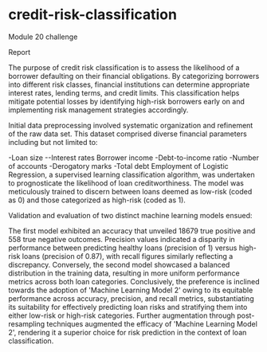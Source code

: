 # credit-risk-classification
Module 20 challenge

Report

The purpose of credit risk classification is to assess the likelihood of a borrower defaulting on their financial obligations. By categorizing borrowers into different risk classes, financial institutions can determine appropriate interest rates, lending terms, and credit limits. This classification helps mitigate potential losses by identifying high-risk borrowers early on and implementing risk management strategies accordingly.


Initial data preprocessing involved systematic organization and refinement of the raw data set. This dataset comprised diverse financial parameters including but not limited to:

-Loan size
--Interest rates
Borrower income
-Debt-to-income ratio
-Number of accounts
-Derogatory marks
-Total debt
Employment of Logistic Regression, a supervised learning classification algorithm, was undertaken to prognosticate the likelihood of loan creditworthiness. The model was meticulously trained to discern between loans deemed as low-risk (coded as 0) and those categorized as high-risk (coded as 1).

Validation and evaluation of two distinct machine learning models ensued:

The first model exhibited an accuracy that unveiled 18679 true positive and 558 true negative outcomes. Precision values indicated a disparity in performance between predicting healthy loans (precision of 1) versus high-risk loans (precision of 0.87), with recall figures similarly reflecting a discrepancy.
Conversely, the second model showcased a balanced distribution in the training data, resulting in more uniform performance metrics across both loan categories.
Conclusively, the preference is inclined towards the adoption of 'Machine Learning Model 2' owing to its equitable performance across accuracy, precision, and recall metrics, substantiating its suitability for effectively predicting loan risks and stratifying them into either low-risk or high-risk categories. Further augmentation through post-resampling techniques augmented the efficacy of 'Machine Learning Model 2', rendering it a superior choice for risk prediction in the context of loan classification.
